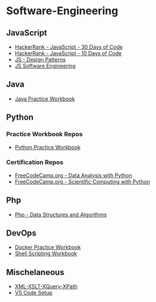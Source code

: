 # Software-Engineering
## JavaScript
* [HackerRank - JavaScript - 30 Days of Code](https://github.com/paulAlexSerban/HackerRank-JavaScript-30-Days-of-Code)
* [HackerRank - JavaScript - 10 Days of Code](https://github.com/paulAlexSerban/HackerRank-JavaScript-10-Days-of-Code)
* [JS - Design Patterns](https://github.com/paulAlexSerban/JavaScript---Design-Patterns)
* [JS Software Engineering](https://github.com/paulAlexSerban/JavaScript-Software-Engineering/blob/main/README.md)


## Java
* [Java Practice Workbook](https://github.com/paulAlexSerban/Java-Workbook)


## Python
### Practice Workbook Repos
* [Python Practice Workbook](https://github.com/paulAlexSerban/Python-Workbook)
### Certification Repos
* [FreeCodeCamp.org - Data Analysis with Python]()
* [FreeCodeCamp.org - Scientific Computing with Python]()

## Php
* [Php - Data Structures and Algorithms]()

## DevOps
* [Docker Practice Workbook](https://github.com/paulAlexSerban/docker-practice-workbook)
* [Shell Scripting Workbook](https://github.com/paulAlexSerban/Shell-Scripting-Workbook)


## Mischelaneous
* [XML-XSLT-XQuery-XPath](https://github.com/paulAlexSerban/XML-XSLT-XQuery-xPath)
* [VS Code Setup](https://github.com/paulAlexSerban/VS-Code_Setup)
